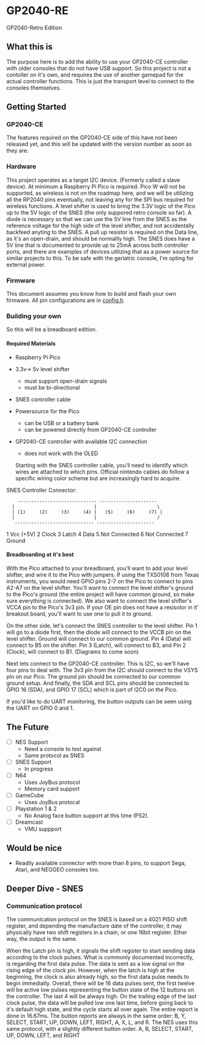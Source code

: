 # GP2040-RE

GP2040-Retro Edition

## What this is

The purpose here is to add the ability to use your GP2040-CE controller with older consoles that do not have USB support. So this project is not a contoller on it's own, and requires the use of another gamepad for the actual controller functions. This is just the transport level to connect to the consoles themselves.

## Getting Started

### GP2040-CE

The features required on the GP2040-CE side of this have not been released yet, and this will be updated with the version number as soon as they are.

### Hardware

This project operates as a target I2C device. (Formerly called a slave device). At minimum a Raspberry Pi Pico is required. Pico W will not be supported, as wireless is not on the roadmap here, and we will be utilizing all the RP2040 pins eventually, not leaving any for the SPI bus required for wireless functions.
A level shifter is used to bring the 3.3V logic of the Pico up to the 5V logic of the SNES (the only suppored retro console so far). A diode is necessary so that we can use the 5V line from the SNES as the reference voltage for the high side of the level shifter, and not accidentally backfeed anyting to the SNES. A pull up resistor is required on the Data line, as it's an open-drain, and should be normallly high. The SNES does have a 5V line that is documented to provide up to 25mA across both controller ports, and there are examples of devices utilizing that as a power source for similar projects to this. To be safe with the geriatric console, I'm opting for external power.

### Firmware

This document assumes you know how to build and flash your own firmware. All pin configurations are in [config.h](src/headers/config.h).

### Building your own

So this will be a breadboard edition.

#### Required Materials

- Raspberry Pi Pico
- 3.3v-> 5v level shifter
  - must support open-drain signals
  - must be bi-directional
- SNES controller cable
- Powersource for the Pico
  - can be USB or a battery bank
  - can be powered directly from GP2040-CE controller
- GP2040-CE controller with available I2C connection
  - does not work with the OLED

  Starting with the SNES controller cable, you'll need to identify which wires are attached to which pins. Official nintendo cables do follow a specific wiring color scheme but are increasingly hard to acquire.

SNES Controller Connector:

        ----------------------------- ---------------------
      |                             |                      \
      | (1)     (2)     (3)     (4) |   (5)     (6)     (7) |
      |                             |                      /
       ----------------------------- ---------------------

1 Vcc (+5V)
2 Clock
3 Latch
4 Data
5 Not Connected
6 Not Connected
7 Ground

#### Breadboarding at it's best

With the Pico attached to your breadboard, you'll want to add your level shifter, and wire it to the Pico with jumpers. If using the TXS0108 from Texas instruments, you would need GPIO pins 2-7 on the Pico to connect to pins A2-A7 on the level shifter. You'll want to connect the level shifter's ground to the Pico's ground (the entire project will have common ground, so make sure everything is connected). We also want to connect the level shifter's VCCA pin to the Pico's 3v3 pin. If your OE pin does not have a resisotor in it' breakout board, you'll want to use one to pull it to ground.

On the other side, let's connect the SNES controller to the level shifter. Pin 1 will go to a diode first, then the diode will connect to the VCCB pin on the level shifter.  Ground will connect to our common ground. Pin 4 (Data) will connect to B5 on the shifter. Pin 3 (Latch), will connect to B3, and Pin 2 (Clock), will connect to B1.
(Diagrams to come soon)

Next lets connect to the GP2040-CE controller. This is I2C, so we'll have four pins to deal with. The 3v3 pin from the I2C should connect to the VSYS pin on our Pico. The ground pin should be connected to our common ground setup. And finally, the SDA and SCL pins should be connected to GPIO 16 (SDA), and GPIO 17 (SCL) which is part of I2C0 on the Pico.

If you'd like to do UART monitoring, the button outputs can be seen using the UART on GPIO 0 and 1.

## The Future

- [ ] NES Support
  - Need a console to test against
  - Same protocol as SNES
- [ ] SNES Support
  - In progress
- [ ] N64
  - Uses JoyBus protocol
  - Memory card support
- [ ] GameCube
  - Uses JoyBus protocal
- [ ] Playstation 1 & 2
  - No Analog face button support at this time (PS2).
- [ ] Dreamcast
  - VMU suppport

## Would be nice

- Readily available connector with more than 8 pins, to support Sega, Atari, and NEOGEO consoles too.

## Deeper Dive - SNES

### Communication protocol

The communication protocol on the SNES is based on a 4021 PISO shift register, and depending the manufacture date of the controller, it may physically have two shift registers in a chain, or one 16bit register. Ether way, the output is the same.

When the Latch pin is high, it signals the shift register to start sending data according to the clock pulses. What is commonly documented incorrectly, is regarding the first data pulse. The data is sent as a low signal on the rising edge of the clock pin. However, when the latch is high at the beginning, the clock is also already high, so the first data pulse needs to begin immediatly. Overall, there will be 16 data pulses sent, the first twelve will be active low pulses representing the button state of the 12 buttons on the controller. The last 4 will be always high. On the trailing edge of the last clock pulse, the data will be pulled low one last time, before going back to it's default high state, and the cycle starts all over again. The entire report is done in 16.67ms. The button reports are always in the same order: B, Y, SELECT, START, UP, DOWN, LEFT, RIGHT, A, X, L, and R. The NES uses this same protocol, with a slightly different button order. A, B, SELECT, START, UP, DOWN, LEFT, and RIGHT
